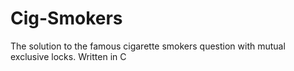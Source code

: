 # Cig-Smokers
The solution to the famous cigarette smokers question with mutual exclusive locks. Written in C
